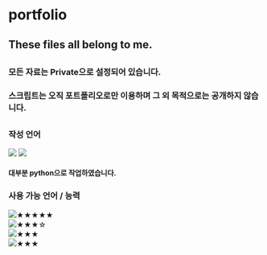 # portfolio
## These files all belong to me.
##
### 모든 자료는 Private으로 설정되어 있습니다.
### 스크립트는 오직 포트폴리오로만 이용하며 그 외 목적으로는 공개하지 않습니다.
##
### 작성 언어
<img src="https://img.shields.io/badge/Python-3766AB?style=flat-square&logo=Python&logoColor=white"/></a>
<img src="https://img.shields.io/badge/Shell-FFD500?style=flat-square&logo=Shell&logoColor=white"/></a>
#### 대부분 python으로 작업하였습니다.
### 사용 가능 언어 / 능력
<img src="https://img.shields.io/badge/Python-3766AB?style=flat-square&logo=Python&logoColor=white"/></a>★★★★★   
<img src="https://img.shields.io/badge/C sharp-239120?style=flat-square&logo=C sharp&logoColor=white"/></a>★★★☆   
<img src="https://img.shields.io/badge/Shell-FFD500?style=flat-square&logo=Shell&logoColor=white"/></a>★★★   
<img src="https://img.shields.io/badge/HTML5-E34F26?style=flat-square&logo=HTML5&logoColor=white"/></a>★★★   
##
